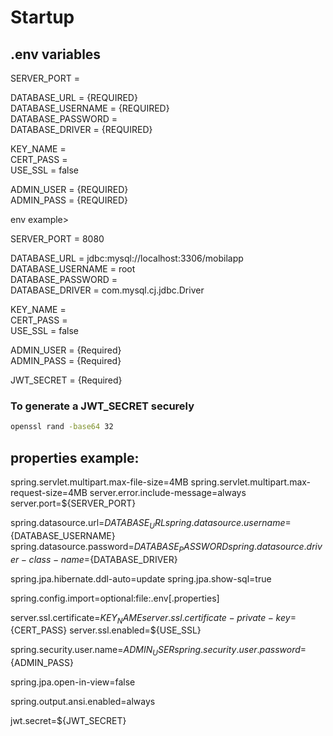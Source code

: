 # Startup

## .env variables
SERVER_PORT =

DATABASE_URL = {REQUIRED}</br>
DATABASE_USERNAME = {REQUIRED}</br>
DATABASE_PASSWORD = </br>
DATABASE_DRIVER = {REQUIRED}

KEY_NAME = </br>
CERT_PASS = </br>
USE_SSL = false </br>

ADMIN_USER = {REQUIRED}</br>
ADMIN_PASS = {REQUIRED}</br>


env example>


SERVER_PORT = 8080</br>

DATABASE_URL = jdbc:mysql://localhost:3306/mobilapp</br>
DATABASE_USERNAME = root</br>
DATABASE_PASSWORD =</br>
DATABASE_DRIVER = com.mysql.cj.jdbc.Driver</br>

KEY_NAME =</br>
CERT_PASS =</br>
USE_SSL = false</br>

ADMIN_USER = {Required}</br>
ADMIN_PASS = {Required}</br>

JWT_SECRET = {Required} 

### To generate a JWT_SECRET securely
```bash
openssl rand -base64 32
```


## properties example: 


spring.servlet.multipart.max-file-size=4MB
spring.servlet.multipart.max-request-size=4MB
server.error.include-message=always
server.port=${SERVER_PORT}

spring.datasource.url=${DATABASE_URL}
spring.datasource.username=${DATABASE_USERNAME}
spring.datasource.password=${DATABASE_PASSWORD}
spring.datasource.driver-class-name=${DATABASE_DRIVER}

spring.jpa.hibernate.ddl-auto=update
spring.jpa.show-sql=true

spring.config.import=optional:file:.env[.properties]

server.ssl.certificate=${KEY_NAME}
server.ssl.certificate-private-key=${CERT_PASS}
server.ssl.enabled=${USE_SSL}

spring.security.user.name=${ADMIN_USER}
spring.security.user.password=${ADMIN_PASS}

spring.jpa.open-in-view=false

spring.output.ansi.enabled=always

jwt.secret=${JWT_SECRET}